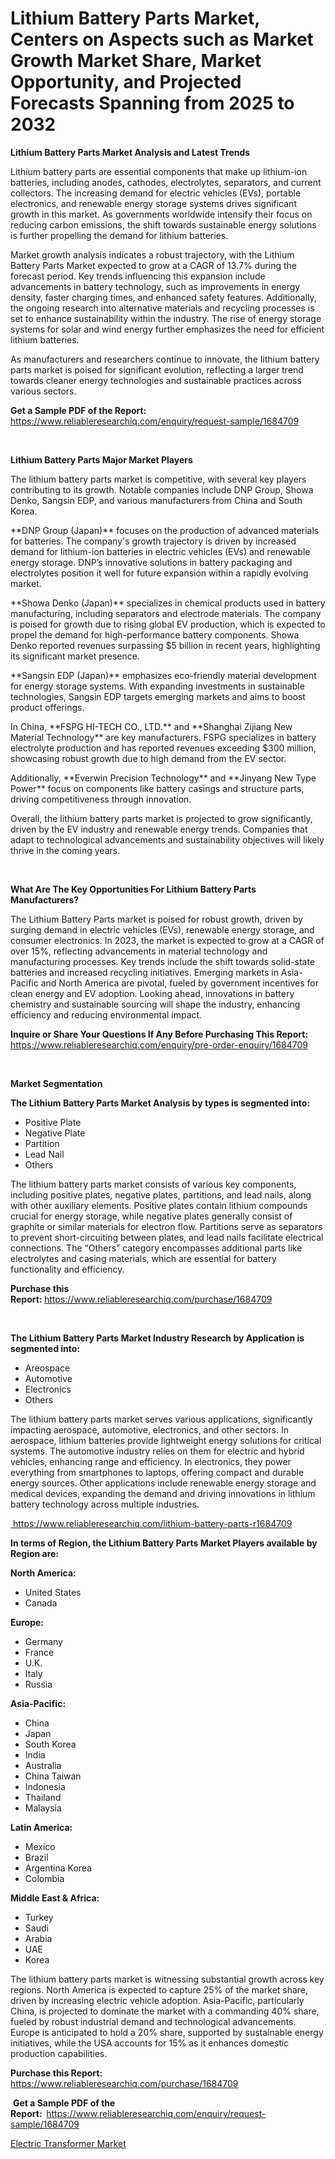 <p><h1>Lithium Battery Parts Market, Centers on Aspects such as Market Growth Market Share, Market Opportunity, and Projected Forecasts Spanning from 2025 to 2032</h1></p><p><strong>Lithium Battery Parts Market Analysis and Latest Trends</strong></p>
<p><p>Lithium battery parts are essential components that make up lithium-ion batteries, including anodes, cathodes, electrolytes, separators, and current collectors. The increasing demand for electric vehicles (EVs), portable electronics, and renewable energy storage systems drives significant growth in this market. As governments worldwide intensify their focus on reducing carbon emissions, the shift towards sustainable energy solutions is further propelling the demand for lithium batteries.</p><p>Market growth analysis indicates a robust trajectory, with the Lithium Battery Parts Market expected to grow at a CAGR of 13.7% during the forecast period. Key trends influencing this expansion include advancements in battery technology, such as improvements in energy density, faster charging times, and enhanced safety features. Additionally, the ongoing research into alternative materials and recycling processes is set to enhance sustainability within the industry. The rise of energy storage systems for solar and wind energy further emphasizes the need for efficient lithium batteries. </p><p>As manufacturers and researchers continue to innovate, the lithium battery parts market is poised for significant evolution, reflecting a larger trend towards cleaner energy technologies and sustainable practices across various sectors.</p></p>
<p><strong>Get a Sample PDF of the Report:&nbsp;</strong> <a href="https://www.reliableresearchiq.com/enquiry/request-sample/1684709?utm_campaign=3514&utm_medium=2&utm_source=Github&utm_content=ia&utm_term=07042025&utm_id=lithium-battery-parts">https://www.reliableresearchiq.com/enquiry/request-sample/1684709</a></p>
<p>&nbsp;</p>
<p><strong>Lithium Battery Parts Major Market Players</strong></p>
<p><p>The lithium battery parts market is competitive, with several key players contributing to its growth. Notable companies include DNP Group, Showa Denko, Sangsin EDP, and various manufacturers from China and South Korea.</p><p>**DNP Group (Japan)** focuses on the production of advanced materials for batteries. The company's growth trajectory is driven by increased demand for lithium-ion batteries in electric vehicles (EVs) and renewable energy storage. DNP’s innovative solutions in battery packaging and electrolytes position it well for future expansion within a rapidly evolving market.</p><p>**Showa Denko (Japan)** specializes in chemical products used in battery manufacturing, including separators and electrode materials. The company is poised for growth due to rising global EV production, which is expected to propel the demand for high-performance battery components. Showa Denko reported revenues surpassing $5 billion in recent years, highlighting its significant market presence.</p><p>**Sangsin EDP (Japan)** emphasizes eco-friendly material development for energy storage systems. With expanding investments in sustainable technologies, Sangsin EDP targets emerging markets and aims to boost product offerings. </p><p>In China, **FSPG HI-TECH CO., LTD.** and **Shanghai Zijiang New Material Technology** are key manufacturers. FSPG specializes in battery electrolyte production and has reported revenues exceeding $300 million, showcasing robust growth due to high demand from the EV sector. </p><p>Additionally, **Everwin Precision Technology** and **Jinyang New Type Power** focus on components like battery casings and structure parts, driving competitiveness through innovation. </p><p>Overall, the lithium battery parts market is projected to grow significantly, driven by the EV industry and renewable energy trends. Companies that adapt to technological advancements and sustainability objectives will likely thrive in the coming years.</p></p>
<p>&nbsp;</p>
<p><strong>What Are The Key Opportunities For Lithium Battery Parts Manufacturers?</strong></p>
<p><p>The Lithium Battery Parts market is poised for robust growth, driven by surging demand in electric vehicles (EVs), renewable energy storage, and consumer electronics. In 2023, the market is expected to grow at a CAGR of over 15%, reflecting advancements in material technology and manufacturing processes. Key trends include the shift towards solid-state batteries and increased recycling initiatives. Emerging markets in Asia-Pacific and North America are pivotal, fueled by government incentives for clean energy and EV adoption. Looking ahead, innovations in battery chemistry and sustainable sourcing will shape the industry, enhancing efficiency and reducing environmental impact.</p></p>
<p><strong>Inquire or Share Your Questions If Any Before Purchasing This Report:</strong> <a href="https://www.reliableresearchiq.com/enquiry/pre-order-enquiry/1684709?utm_campaign=3514&utm_medium=2&utm_source=Github&utm_content=ia&utm_term=07042025&utm_id=lithium-battery-parts">https://www.reliableresearchiq.com/enquiry/pre-order-enquiry/1684709</a></p>
<p>&nbsp;</p>
<p><strong>Market Segmentation</strong></p>
<p><strong>The Lithium Battery Parts Market Analysis by types is segmented into:</strong></p>
<p><ul><li>Positive Plate</li><li>Negative Plate</li><li>Partition</li><li>Lead Nail</li><li>Others</li></ul></p>
<p><p>The lithium battery parts market consists of various key components, including positive plates, negative plates, partitions, and lead nails, along with other auxiliary elements. Positive plates contain lithium compounds crucial for energy storage, while negative plates generally consist of graphite or similar materials for electron flow. Partitions serve as separators to prevent short-circuiting between plates, and lead nails facilitate electrical connections. The “Others” category encompasses additional parts like electrolytes and casing materials, which are essential for battery functionality and efficiency.</p></p>
<p><strong>Purchase this Report:&nbsp;</strong><a href="https://www.reliableresearchiq.com/purchase/1684709?utm_campaign=3514&utm_medium=2&utm_source=Github&utm_content=ia&utm_term=07042025&utm_id=lithium-battery-parts">https://www.reliableresearchiq.com/purchase/1684709</a></p>
<p>&nbsp;</p>
<p><strong>The Lithium Battery Parts Market Industry Research by Application is segmented into:</strong></p>
<p><ul><li>Areospace</li><li>Automotive</li><li>Electronics</li><li>Others</li></ul></p>
<p><p>The lithium battery parts market serves various applications, significantly impacting aerospace, automotive, electronics, and other sectors. In aerospace, lithium batteries provide lightweight energy solutions for critical systems. The automotive industry relies on them for electric and hybrid vehicles, enhancing range and efficiency. In electronics, they power everything from smartphones to laptops, offering compact and durable energy sources. Other applications include renewable energy storage and medical devices, expanding the demand and driving innovations in lithium battery technology across multiple industries.</p></p>
<p><a href="https://www.reliableresearchiq.com/lithium-battery-parts-r1684709?utm_campaign=3514&utm_medium=2&utm_source=Github&utm_content=ia&utm_term=07042025&utm_id=lithium-battery-parts">&nbsp;https://www.reliableresearchiq.com/lithium-battery-parts-r1684709</a></p>
<p><strong>In terms of Region, the Lithium Battery Parts Market Players available by Region are:</strong></p>
<p>
    <p> <strong> North America: </strong>
        <ul>
            <li>United States</li>
            <li>Canada</li>
        </ul>
        </p> 
    <p> <strong> Europe: </strong>
        <ul>
            <li>Germany</li>
            <li>France</li>
            <li>U.K.</li>
            <li>Italy</li>
            <li>Russia</li>
        </ul>
        </p> 
    <p> <strong> Asia-Pacific: </strong>
        <ul>
            <li>China</li>
            <li>Japan</li>
            <li>South Korea</li>
            <li>India</li>
            <li>Australia</li>
            <li>China Taiwan</li>
            <li>Indonesia</li>
            <li>Thailand</li>
            <li>Malaysia</li>
        </ul>
        </p> 
    <p> <strong> Latin America: </strong>
        <ul>
            <li>Mexico</li>
            <li>Brazil</li>
            <li>Argentina Korea</li>
            <li>Colombia</li>
        </ul>
        </p> 
    <p> <strong> Middle East & Africa: </strong>
        <ul>
            <li>Turkey</li>
            <li>Saudi</li>
            <li>Arabia</li>
            <li>UAE</li>
            <li>Korea</li>
        </ul>
    </p>
    </p>
<p><p>The lithium battery parts market is witnessing substantial growth across key regions. North America is expected to capture 25% of the market share, driven by increasing electric vehicle adoption. Asia-Pacific, particularly China, is projected to dominate the market with a commanding 40% share, fueled by robust industrial demand and technological advancements. Europe is anticipated to hold a 20% share, supported by sustainable energy initiatives, while the USA accounts for 15% as it enhances domestic production capabilities.</p></p>
<p><strong>Purchase this Report: </strong><a href="https://www.reliableresearchiq.com/purchase/1684709?utm_campaign=3514&utm_medium=2&utm_source=Github&utm_content=ia&utm_term=07042025&utm_id=lithium-battery-parts">https://www.reliableresearchiq.com/purchase/1684709</a></p>
<p>&nbsp;<strong>Get a Sample PDF of the Report:&nbsp;&nbsp;</strong><a href="https://www.reliableresearchiq.com/enquiry/request-sample/1684709?utm_campaign=3514&utm_medium=2&utm_source=Github&utm_content=ia&utm_term=07042025&utm_id=lithium-battery-parts">https://www.reliableresearchiq.com/enquiry/request-sample/1684709</a></p>
<p><strong></strong></p>
<p><p><a href="https://github.com/bedelibekwe58/Market-Research-Report-List-1/blob/main/electric-transformer-market.md?utm_campaign=3514&utm_medium=2&utm_source=Github&utm_content=ia&utm_term=07042025&utm_id=lithium-battery-parts">Electric Transformer Market</a></p></p>